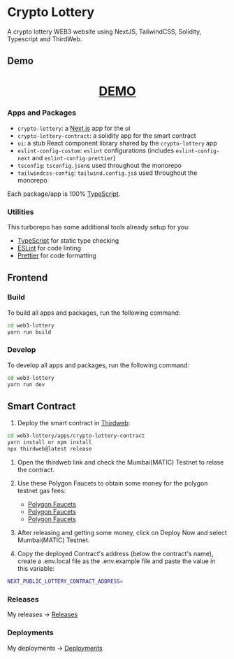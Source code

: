 # Crypto Lottery

A crypto lottery WEB3 website using NextJS, TailwindCSS, Solidity, Typescript and ThirdWeb.

## Demo

<div align="center">
  <h1><a href="https://constantine.dev:8080/cryptoLottery"> DEMO </a></h1>
</div>

### Apps and Packages

- `crypto-lottery`: a [Next.js](https://nextjs.org) app for the ui
- `crypto-lottery-contract`: a solidity app for the smart contract
- `ui`: a stub React component library shared by the `crypto-lottery` app
- `eslint-config-custom`: `eslint` configurations (includes `eslint-config-next` and `eslint-config-prettier`)
- `tsconfig`: `tsconfig.json`s used throughout the monorepo
- `tailwindcss-config`: `tailwind.config.js`s used throughout the monorepo

Each package/app is 100% [TypeScript](https://www.typescriptlang.org/).

### Utilities

This turborepo has some additional tools already setup for you:

- [TypeScript](https://www.typescriptlang.org/) for static type checking
- [ESLint](https://eslint.org/) for code linting
- [Prettier](https://prettier.io) for code formatting

## Frontend

### Build

To build all apps and packages, run the following command:

```bash
cd web3-lottery
yarn run build
```

### Develop

To develop all apps and packages, run the following command:

```bash
cd web3-lottery
yarn run dev
```

## Smart Contract

1. Deploy the smart contract in [Thirdweb](https://thirdweb.com/):

```bash
cd web3-lottery/apps/crypto-lottery-contract
yarn install or npm install
npx thirdweb@latest release
```

1. Open the thirdweb link and check the Mumbai(MATIC) Testnet to relase the contract.

1. Use these Polygon Faucets to obtain some money for the polygon testnet gas fees:

   - [Polygon Faucets](https://faucet.polygon.technology/)
   - [Polygon Faucets](https://mumbaifaucet.com)
   - [Polygon Faucets](https://stakely.io/en/faucet/polygon-matic)

1. After releasing and getting some money, click on Deploy Now and select Mumbai(MATIC) Testnet.

1. Copy the deployed Contract's address (below the contract's name), create a .env.local file as the .env.example file and paste the value in this variable:

```bash
NEXT_PUBLIC_LOTTERY_CONTRACT_ADDRESS=
```

### Releases

My releases -> [Releases](https://thirdweb.com/0xcA1B3A854f4029d8fA3e9A5EA15a2065850AC010/Lottery)

### Deployments

My deployments -> [Deployments](https://thirdweb.com/mumbai/0xe8aB62c322cDDAf454E636A801e2F8c7772980Ea/)